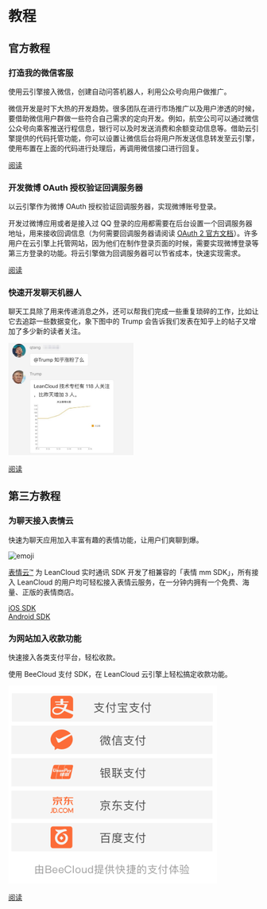 # 教程

## 官方教程

### 打造我的微信客服 

<p class="text-muted">使用云引擎接入微信，创建自动问答机器人，利用公众号向用户做推广。</p>

微信开发是时下大热的开发趋势。很多团队在进行市场推广以及用户渗透的时候，要借助微信用户群做一些符合自己需求的定向开发。例如，航空公司可以通过微信公众号向乘客推送行程信息，银行可以及时发送消费和余额变动信息等。借助云引擎提供的代码托管功能，你可以设置让微信后台将用户所发送信息转发至云引擎，使用布置在上面的代码进行处理后，再调用微信接口进行回复。

<a href="webhosting_weixin.html" class="btn btn-default">阅读</a>

### 开发微博 OAuth 授权验证回调服务器

<p class="text-muted">以云引擎作为微博 OAuth 授权验证回调服务器，实现微博账号登录。</p>

开发过微博应用或者是接入过 QQ 登录的应用都需要在后台设置一个回调服务器地址，用来接收回调信息（为何需要回调服务器请阅读 [OAuth 2 官方文档](http://oauth.net/2/)）。许多用户在云引擎上托管网站，因为他们在制作登录页面的时候，需要实现微博登录等第三方登录的功能。将云引擎做为回调服务器可以节省成本，快速实现需求。

<a href="webhosting_oauth.html" class="btn btn-default">阅读</a>

### 快速开发聊天机器人

聊天工具除了用来传递消息之外，还可以帮我们完成一些重复琐碎的工作，比如让它去追踪一些数据变化，象下图中的 Trump 会告诉我们发表在知乎上的帖子又增加了多少新的读者关注。

<img src="images/bearchat-robot.jpg" width="50%" height="50%" />

<a href="https://zhuanlan.zhihu.com/p/21399155" class="btn btn-default" target="_blank">阅读</a>

<!-- ###  自带 UI 的聊天工具包 ChatKit

<p class="text-muted">使用我们的 ChatKit，现成的代码，现成的 UI，为自己的应用加入常用的聊天功能只是分分钟的事。</p>

<div class="row">
  <div class="col-sm-6">
    <div class="doc-hero-links">
      <a href="chatkit-ios.html" class="doc-quick-start-btn">
          iOS 教程
      </a>
    </div>
  </div>
  <div class="col-sm-6">
    <div class="doc-hero-links">
      <a href="chatkit-android.html" class="doc-quick-start-btn">
        Android 教程
      </a>
    </div>
  </div>
</div> -->

## 第三方教程

### 为聊天接入表情云

<p class="text-muted">快速为聊天应用加入丰富有趣的表情功能，让用户们爽聊到爆。</p>

![emoji](images/emoji-mm.png)

[表情云™](http://www.biaoqingmm.com/) 为 LeanCloud 实时通讯 SDK 开发了相兼容的「表情 mm SDK」，所有接入 LeanCloud 的用户均可轻松接入表情云服务，在一分钟内拥有一个免费、海量、正版的表情商店。

<div class="row">
  <div class="col-sm-6">
    <div class="doc-hero-links">
      <a href="https://github.com/siyanhui/bqmm-leanchat-demo-ios/tree/master/leanchat" class="doc-quick-start-btn">
            <!-- <i class="icon icon-apple"></i> -->
            iOS SDK
      </a>
    </div>
  </div>
  <div class="col-sm-6">
      <div class="doc-hero-links">
        <a href="https://github.com/siyanhui/bqmm-leanchat-demo-android" class="doc-quick-start-btn">
           Android SDK
        </a>
      </div>
  </div>
</div>

### 为网站加入收款功能

<p class="text-muted">快速接入各类支付平台，轻松收款。</p>

使用 BeeCloud 支付 SDK，在 LeanCloud 云引擎上轻松搞定收款功能。

![BeeCloud 支付平台](images/beecloud-payplatforms.png)

<a href="pay-beecloud.html" class="btn btn-default">阅读</a>

<!-- shared links, DO NOT REMOVE -->
<!-- [云引擎]: leanengine_overview.html -->
